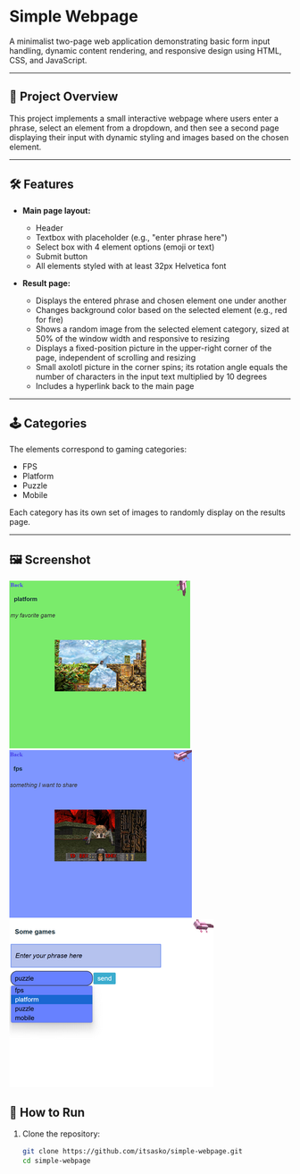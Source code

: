 # Simple Webpage

A minimalist two-page web application demonstrating basic form input handling, dynamic content rendering, and responsive design using HTML, CSS, and JavaScript.

---

## 🎯 Project Overview

This project implements a small interactive webpage where users enter a phrase, select an element from a dropdown, and then see a second page displaying their input with dynamic styling and images based on the chosen element.

---

## 🛠️ Features

- **Main page layout:**
  - Header
  - Textbox with placeholder (e.g., "enter phrase here")
  - Select box with 4 element options (emoji or text)
  - Submit button
  - All elements styled with at least 32px Helvetica font

- **Result page:**
  - Displays the entered phrase and chosen element one under another
  - Changes background color based on the selected element (e.g., red for fire)
  - Shows a random image from the selected element category, sized at 50% of the window width and responsive to resizing
  - Displays a fixed-position picture in the upper-right corner of the page, independent of scrolling and resizing
  - Small axolotl picture in the corner spins; its rotation angle equals the number of characters in the input text multiplied by 10 degrees
  - Includes a hyperlink back to the main page

---

## 🕹️ Categories

The elements correspond to gaming categories:

- FPS
- Platform
- Puzzle
- Mobile

Each category has its own set of images to randomly display on the results page.

---
## 🖼️ Screenshot

![Main page screenshot](screenshots/screenshot1.png)
![Results page screenshot](screenshots/screenshot2.png)
![Result page screenshot 2](screenshots/screenshot3.png)

## 🚀 How to Run

1. Clone the repository:

   ```bash
   git clone https://github.com/itsasko/simple-webpage.git
   cd simple-webpage
